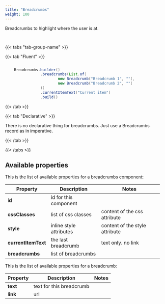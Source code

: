 ```yaml
---
title: "Breadcrumbs"
weight: 100
---
```




Breadcrumbs to highlight where the user is at.

<div style="display: flex; align-items: center; justify-content: center; width: 100%; margin-bottom: 30px;">
  <mateu-component id="componente" style="width: unset;"></mateu-component>
</div>

<script>

  const component = {
  "type": "ClientSide",
  "metadata": {
    "type": "Breadcrumbs",
    "currentItemText": "Current item",
    "breadcrumbs": [
      {
        "text": "Breadcrumb 1"
      },
      {
        "text": "Breadcrumb 2"
      }
    ]
  },
  "id": "fieldId"
};

    document.getElementById('componente').component = component;

</script>

{{< tabs "tab-group-name" >}}

{{< tab "Fluent" >}}

```java

    Breadcrumbs.builder()
                .breadcrumbs(List.of(
                        new Breadcrumb("Breadcrumb 1", ""),
                        new Breadcrumb("Breadcrumb 2", "")
                ))
                .currentItemText("Current item")
                .build()

```

{{< /tab >}}

{{< tab "Declarative" >}}

There is no declarative thing for breadcrumbs. Just use a Breadcrumbs record as in imperative.

{{< /tab >}}

{{< /tabs >}}


## Available properties

This is the list of available properties for a breadcrumbs component:

| Property            | Description             | Notes                          |
|---------------------|-------------------------|--------------------------------|
| **id**              | id for this component   |                                |
| **cssClasses**      | list of css classes     | content of the css attribute   |
| **style**           | inline style attributes | content of the style attribute |
| **currentItemText** | the last breadcrumb     | text only. no link             |
| **breadcrumbs**     | list of breadcrumbs     |                                |

This is the list of available properties for a breadcrumb:

| Property | Description              | Notes |
|----------|--------------------------|-------|
| **text** | text for this breadcrumb |       |
| **link** | url                      |       |

